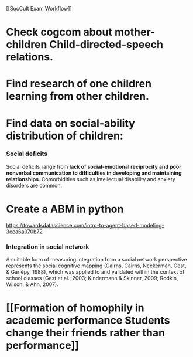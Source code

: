 

[[SocCult Exam Workflow]]


# Check cogcom about mother-children Child-directed-speech relations.



# Find research of one children learning from other children.



# Find data on social-ability distribution of children:
### Social deficits
Social deficits range from **lack of social-emotional reciprocity and poor nonverbal communication to difficulties in developing and maintaining relationships**. Comorbidities such as intellectual disability and anxiety disorders are common.


# Create a ABM in python

https://towardsdatascience.com/intro-to-agent-based-modeling-3eea6a070b72



### Integration in social network
A suitable form of measuring integration from a social network perspective represents the social cognitive mapping (Cairns, Cairns, Neckerman, Gest, & Gariépy, 1988), which was applied to and validated within the context of school classes (Gest et al., 2003; Kindermann & Skinner, 2009; Rodkin, Wilson, & Ahn, 2007).







# [[Formation of homophily in academic performance Students change their friends rather than performance]]